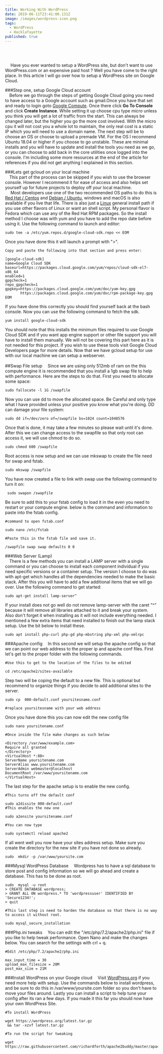 ```yaml
---
title: Working With WordPress
date: 2019-06-11T23:41:00.131Z
image: /images/wordpress-icon.png
tags:
  - WordPress
  - Hacklafayette
published: true
---
```

<br>
<br>

&emsp; Have you ever wanted to setup a WordPress site, but don't want to use WordPress.com or an expensive paid host ? Well you have come to the right place. In this article I will go over how to setup a WordPress site on Google Cloud. <br>

###Step one, setup Google Cloud account
<br>
&emsp;Before we go through the steps of getting Google Cloud going you need to have access to a Google account such as gmail.Once you have that set and ready to login goto [Google Compute](https://cloud.google.com/compute/). Once there click **Go To Console** and click **Create Instance**. While setting it up choose cpu type _micro_ unless you think you will get a lot of traffic from the start. This can always be changed later, but the higher you go the more cost involved.  With the micro cpu it will not cost you a whole lot to maintain, the only real cost is a static IP which you will need to use a domain name. The next step will be to choose an OS or choose to upload a premade VM. For the OS I recommend Ubuntu 18.04 or higher if you choose to go unstable. These are minimal installs and you will have to update and install the tools you need as we go, or you can choose to add back in the core utilities once logged into the console. I'm including some more resources at the end of the article for references if you did not get anything I explained in this section. 
<br>

###Lets get gcloud on your local machine
<br>
&emsp;This part of the process can be skipped if you wish to use the browser console.  However I recommend it for ease of access and also helps set yourself up for future projects to deploy off your local machine. <br>
&emsp; Most developers use one of the two recommended OS paths to do this is [Red Hat / Centos](https://cloud.google.com/sdk/docs/quickstart-redhat-centos) and [Debian / Ubuntu](https://cloud.google.com/sdk/docs/quickstart-debian-ubuntu), windows and macOS is also available if you live that life. There is also just a [Linux](https://cloud.google.com/sdk/docs/quickstart-linux) general install path if you use other flavors of Linux or want an shell script. My personal flavor is Fedora which can use any of the Red Hat RPM packages. So the install method I choose was with yum and you have to add the repo date before using it. Use the following command to launch and editor:
```
sudo tee -a /etc/yum.repos.d/google-cloud-sdk.repo << EOM
```
Once you have done this it will launch a prompt with ">".
```
Copy and paste the following into that section and press enter:

[google-cloud-sdk]
name=Google Cloud SDK
baseurl=https://packages.cloud.google.com/yum/repos/cloud-sdk-el7-x86_64
enabled=1
gpgcheck=1
repo_gpgcheck=1
gpgkey=https://packages.cloud.google.com/yum/doc/yum-key.gpg
       https://packages.cloud.google.com/yum/doc/rpm-package-key.gpg
EOM
```
If you have done this correctly you should find yourself back at the bash console. Now you can use the following command to fetch the sdk.
```
yum install google-cloud-sdk
```
You should note that this installs the minimum files required to use Google Cloud SDK and if you want app engine support or other file support you will have to install them manually. We will not be covering this part here as it is not needed for this project. If you wish to use these tools visit Google Cloud Developers page for more details. Now that we have gcloud setup for use with our local machine we can setup a webserver.  
<br>
##Swap File setup
&emsp;Since we are using only 512mb of ram on the this compute engine it is recommended that you install a 1gb swap file to help with performance. Here are the steps to do that. First you need to allocate some space:
```
sudo fallocate -l 1G /swapfile
```
Now you can use dd to move the allocated space. Be Careful and only type what I have provided unless your positive you know what you're doing. DD can damage your file system:
```
sudo dd if=/dev/zero of=/swapfile bs=1024 count=1048576
```
Once that is done, it may take a few minutes so please wait until it's done. After this we can change access to the swapfile so that only root can access it, we will use chmod to do so. 
```
sudo chmod 600 /swapfile
```
Root access is now setup and we can use mkswap to create the file need for swap and fstab. 
```
sudo mkswap /swapfile
```
You have now created a file to link with swap use the following command to turn it on:
```
 sudo swapon /swapfile
```
Be sure to add this to your fstab config to load it in the even you need to restart or your compute engine. below is the command and information to paste into the fstab config.
```
#command to open fstab.conf

sudo nano /etc/fstab

#Paste this in the fstab file and save it.

/swapfile swap swap defaults 0 0
```
###Web Server (Lamp) 
<br>
&emsp;There is a few methods you can install a LAMP server with a single command or you can choose to install each component individual if you need specific versions or a container setup. The version I choose to do was with apt-get which handles all the dependencies needed to make the basic stack. After this you will have to add a few additional items that we will go over. Use the following command to get started:
```
sudo apt-get install lamp-server^
```
If your install does not go well do not remove lamp-server with the caret "^" because it will remove all libraries attached to it and break your system. Also don't forget it when installing as it will not include everything needed. I mentioned a few extra items that need installed to finish out the lamp stack setup. Use the bit below to install these.
```
sudo apt install php-curl php-gd php-mbstring php-xml php-xmlrpc
```
###Apache config 
&emsp;In this second we will setup the apache config so that we can point our web address to the proper ip and apache conf files. First let's get to the proper folder with the following commands.
```
#Use this to get to the location of the files to be edited

cd /etc/apache2/sites-available
```
Step two will be coping the default to a new file. This is optional but recommend to organize things if you decide to add additional sites to the server. 
```
sudo cp  000-default.conf yoursitesname.conf

#replace yoursitesname with your web address
```
Once you have done this you can now edit the new config file
```
sudo nano yoursitename.conf

#Once inside the file make changes as such below

<Directory /var/www/example.com>
Require all granted
</Directory>
<VirtualHost *:80>
ServerName yoursitename.com
ServerAlias www.yoursitename.com
ServerAdmin webmaster@localhost
DocumentRoot /var/www/yoursitename.com
</VirtualHost>
```
The last step for the apache setup is to enable the new config.
```
#This turns off the default conf 

sudo a2dissite 000-default.conf
#This enables the new one

sudo a2ensite yoursitename.conf

#You can now type

sudo systemctl reload apache2
```
If all went well you now have your sites address setup. Make sure you create the directory for the new site if you have not done so already.
```
sudo  mkdir -p /var/www/yoursite.com
```
###Mysql WordPress Database 
&emsp;Wordpress has to have a sql database to store post and config information so we will go ahead and create a database. This has to be done as root.
```
sudo  mysql -u root
> CREATE DATABASE wordpress;
> GRANT ALL ON wordpress.* TO 'wordpressuser' IDENTIFIED BY 'Secure1234!';
> quit

#This last step is need to harden the database so that there is no way to access it without root.

sudo mysql_secure_installation
```
###Php.ini tweaks
&emsp;You can edit the "/etc/php/7.2/apache2/php.ini" file if you like to help tweak performance. Open Nano and make the changes below. You can search for the settings with crl + q. 
```
#Edit /etc/php/7.2/apache2/php.ini

max_input_time = 30
upload_max_filesize = 20M
post_max_size = 21M
```
###Install WordPress on your Google cloud
&emsp;Visit [WordPress.org](https://codex.wordpress.org/Installing_WordPress) if you need more help with setup. Use the commands below to install wordpress, and be sure to do this in /var/www/yoursite.com folder so you don't have to move your files around. Lastly you can install a script to help tune your config after its ran a few days. If you made it this far you should now have your own WordPress Site.
```
#To install WordPress

wget https://wordpress.org/latest.tar.gz && tar -xzvf latest.tar.gz

#To run the script for tweaking

wget 
https://raw.githubusercontent.com/richardforth/apache2buddy/master/apache2buddy.pl
```
